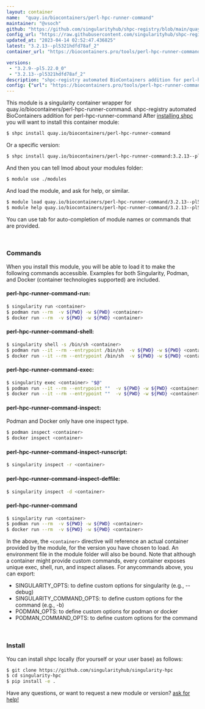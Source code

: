 ```yaml
---
layout: container
name:  "quay.io/biocontainers/perl-hpc-runner-command"
maintainer: "@vsoch"
github: "https://github.com/singularityhub/shpc-registry/blob/main/quay.io/biocontainers/perl-hpc-runner-command/container.yaml"
config_url: "https://raw.githubusercontent.com/singularityhub/shpc-registry/main/quay.io/biocontainers/perl-hpc-runner-command/container.yaml"
updated_at: "2023-04-14 02:52:47.436825"
latest: "3.2.13--pl5321hdfd78af_2"
container_url: "https://biocontainers.pro/tools/perl-hpc-runner-command"

versions:
 - "3.2.9--pl5.22.0_0"
 - "3.2.13--pl5321hdfd78af_2"
description: "shpc-registry automated BioContainers addition for perl-hpc-runner-command"
config: {"url": "https://biocontainers.pro/tools/perl-hpc-runner-command", "maintainer": "@vsoch", "description": "shpc-registry automated BioContainers addition for perl-hpc-runner-command", "latest": {"3.2.13--pl5321hdfd78af_2": "sha256:af94f69ace6ffc0d4a649a88ec276a4daf990e2153fad5dc638936573b5b6d33"}, "tags": {"3.2.9--pl5.22.0_0": "sha256:2324cbf8aff8915362ea3b18abe278fa1e85987ce3ca82b9449ab6c1651eac86", "3.2.13--pl5321hdfd78af_2": "sha256:af94f69ace6ffc0d4a649a88ec276a4daf990e2153fad5dc638936573b5b6d33"}, "docker": "quay.io/biocontainers/perl-hpc-runner-command"}
---
```


This module is a singularity container wrapper for quay.io/biocontainers/perl-hpc-runner-command.
shpc-registry automated BioContainers addition for perl-hpc-runner-command
After [installing shpc](#install) you will want to install this container module:


```bash
$ shpc install quay.io/biocontainers/perl-hpc-runner-command
```

Or a specific version:

```bash
$ shpc install quay.io/biocontainers/perl-hpc-runner-command:3.2.13--pl5321hdfd78af_2
```

And then you can tell lmod about your modules folder:

```bash
$ module use ./modules
```

And load the module, and ask for help, or similar.

```bash
$ module load quay.io/biocontainers/perl-hpc-runner-command/3.2.13--pl5321hdfd78af_2
$ module help quay.io/biocontainers/perl-hpc-runner-command/3.2.13--pl5321hdfd78af_2
```

You can use tab for auto-completion of module names or commands that are provided.

<br>

### Commands

When you install this module, you will be able to load it to make the following commands accessible.
Examples for both Singularity, Podman, and Docker (container technologies supported) are included.

#### perl-hpc-runner-command-run:

```bash
$ singularity run <container>
$ podman run --rm  -v ${PWD} -w ${PWD} <container>
$ docker run --rm  -v ${PWD} -w ${PWD} <container>
```

#### perl-hpc-runner-command-shell:

```bash
$ singularity shell -s /bin/sh <container>
$ podman run --it --rm --entrypoint /bin/sh  -v ${PWD} -w ${PWD} <container>
$ docker run --it --rm --entrypoint /bin/sh  -v ${PWD} -w ${PWD} <container>
```

#### perl-hpc-runner-command-exec:

```bash
$ singularity exec <container> "$@"
$ podman run --it --rm --entrypoint ""  -v ${PWD} -w ${PWD} <container> "$@"
$ docker run --it --rm --entrypoint ""  -v ${PWD} -w ${PWD} <container> "$@"
```

#### perl-hpc-runner-command-inspect:

Podman and Docker only have one inspect type.

```bash
$ podman inspect <container>
$ docker inspect <container>
```

#### perl-hpc-runner-command-inspect-runscript:

```bash
$ singularity inspect -r <container>
```

#### perl-hpc-runner-command-inspect-deffile:

```bash
$ singularity inspect -d <container>
```



#### perl-hpc-runner-command

```bash
$ singularity run <container>
$ podman run --rm  -v ${PWD} -w ${PWD} <container>
$ docker run --rm  -v ${PWD} -w ${PWD} <container>
```


In the above, the `<container>` directive will reference an actual container provided
by the module, for the version you have chosen to load. An environment file in the
module folder will also be bound. Note that although a container
might provide custom commands, every container exposes unique exec, shell, run, and
inspect aliases. For anycommands above, you can export:

 - SINGULARITY_OPTS: to define custom options for singularity (e.g., --debug)
 - SINGULARITY_COMMAND_OPTS: to define custom options for the command (e.g., -b)
 - PODMAN_OPTS: to define custom options for podman or docker
 - PODMAN_COMMAND_OPTS: to define custom options for the command

<br>

### Install

You can install shpc locally (for yourself or your user base) as follows:

```bash
$ git clone https://github.com/singularityhub/singularity-hpc
$ cd singularity-hpc
$ pip install -e .
```

Have any questions, or want to request a new module or version? [ask for help!](https://github.com/singularityhub/singularity-hpc/issues)